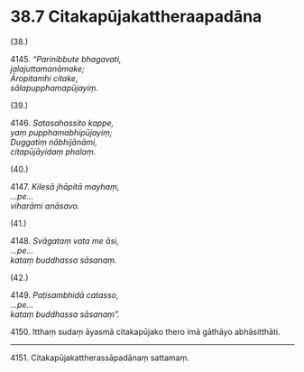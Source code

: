# 38.7 Citakapūjakattheraapadāna

(38.)

4145\. _“Parinibbute bhagavati,_  
_jalajuttamanāmake;_  
_Āropitamhi citake,_  
_sālapupphamapūjayiṃ._  

(39.)

4146\. _Satasahassito kappe,_  
_yaṃ pupphamabhipūjayiṃ;_  
_Duggatiṃ nābhijānāmi,_  
_citapūjāyidaṃ phalaṃ._  

(40.)

4147\. _Kilesā jhāpitā mayhaṃ,_  
_…pe…_  
_viharāmi anāsavo._  

(41.)

4148\. _Svāgataṃ vata me āsi,_  
_…pe…_  
_kataṃ buddhassa sāsanaṃ._  

(42.)

4149\. _Paṭisambhidā catasso,_  
_…pe…_  
_kataṃ buddhassa sāsanaṃ”._  

4150\. Itthaṃ sudaṃ āyasmā citakapūjako thero imā gāthāyo abhāsitthāti.

---

4151\. Citakapūjakattherassāpadānaṃ sattamaṃ.
